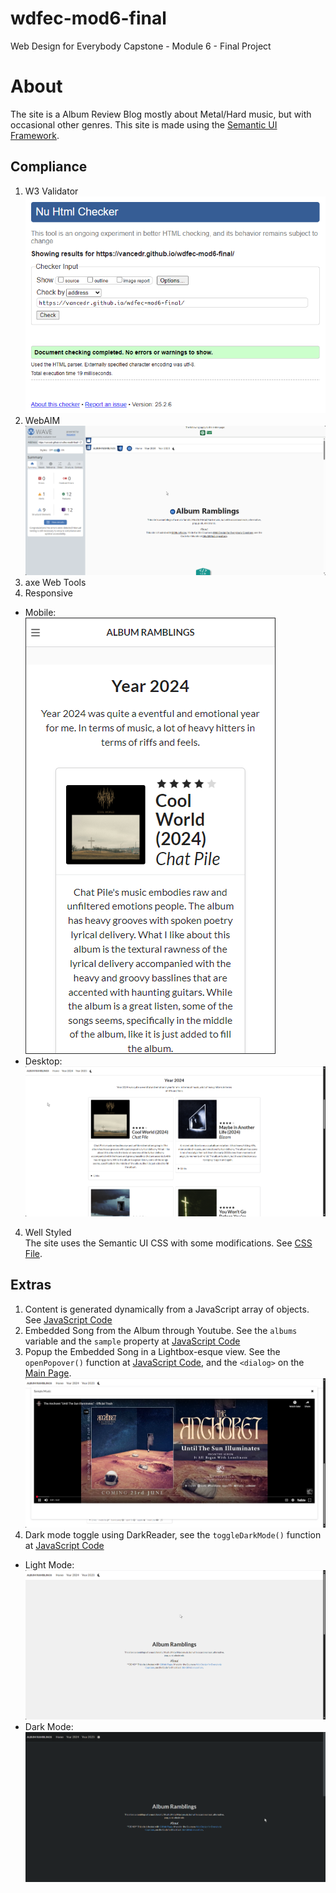 # wdfec-mod6-final
Web Design for Everybody Capstone - Module 6 - Final Project

# About
The site is a Album Review Blog mostly about Metal/Hard music, but with occasional other genres. This site is made using the [Semantic UI Framework](https://semantic-ui.com/).

## Compliance
1. W3 Validator  
![](images/w3validator.png)
2. WebAIM
![](images/webaim%20validation.png)
3. axe Web Tools
![]()
3. Responsive  
- Mobile:  
![](images/mobile.png)
- Desktop:  
![](images/desktop.png)
4. Well Styled  
The site uses the Semantic UI CSS with some modifications. See [CSS File](css/styles.css).

## Extras
1. Content is generated dynamically from a JavaScript array of objects. See [JavaScript Code](/js/javascript.js)
2. Embedded Song from the Album through Youtube. See the `albums` variable and the `sample` property at [JavaScript Code](/js/javascript.js)
3. Popup the Embedded Song in a Lightbox-esque view. See the `openPopover()` function at [JavaScript Code](/js/javascript.js), and the `<dialog>` on the [Main Page](index.html).
![](images/embedded_youtube_popup.png)
4. Dark mode toggle using DarkReader, see the `toggleDarkMode()` function at [JavaScript Code](/js/javascript.js)
- Light Mode:
![](images/lightmode.png)
- Dark Mode:
![](images/darkmode.png)